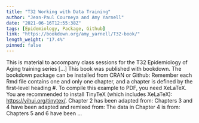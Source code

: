 ```yaml
---
title: "T32 Working with Data Training"
author: "Jean-Paul Courneya and Amy Yarnell"
date: "2021-06-16T12:55:38Z"
tags: [Epidemiology, Package, Github]
link: "https://bookdown.org/amy_yarnell/T32-book/"
length_weight: "17.4%"
pinned: false
---
```


This is material to accompany class sessions for the T32 Epidemiology of Aging training series [...] This book was published with bookdown. The bookdown package can be installed from CRAN or Github: Remember each Rmd file contains one and only one chapter, and a chapter is defined by the first-level heading #. To compile this example to PDF, you need XeLaTeX. You are recommended to install TinyTeX (which includes XeLaTeX): https://yihui.org/tinytex/. Chapter 2 has been adapted from: Chapters 3 and 4 have been adapted and remixed from: The data in Chapter 4 is from: Chapters 5 and 6 have been ...
